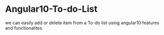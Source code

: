 # Angular10-To-do-List
we can easily add or delete item from a To-do list using angular10 features and functionalites.
